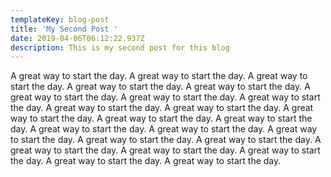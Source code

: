 ```yaml
---
templateKey: blog-post
title: 'My Second Post '
date: 2019-04-06T06:12:22.937Z
description: This is my second post for this blog
---
```

A great way to start the day. A great way to start the day. A great way to start the day. A great way to start the day. A great way to start the day. A great way to start the day. A great way to start the day. A great way to start the day. A great way to start the day. A great way to start the day. A great way to start the day. A great way to start the day. A great way to start the day. A great way to start the day. A great way to start the day. A great way to start the day. A great way to start the day. A great way to start the day. A great way to start the day. A great way to start the day. A great way to start the day. A great way to start the day. A great way to start the day.
